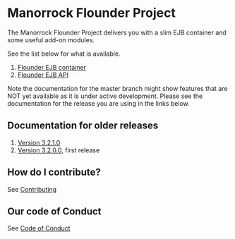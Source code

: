 
# Manorrock Flounder Project

The Manorrock Flounder Project delivers you with a slim EJB container and
some useful add-on modules.

See the list below for what is available.

1. [Flounder EJB container](flounder/README.md)
2. [Flounder EJB API](flounder-ejb/README.md)

Note the documentation for the master branch might show features that are NOT 
yet available as it is under active development. Please see the documentation
for the release you are using in the links below.

## Documentation for older releases

1. [Version 3.2.1.0](https://github.com/manorrock/piranha/tree/v3.2.1.0)
2. [Version 3.2.0.0](https://github.com/manorrock/piranha/tree/v3.2.0.0), first release

## How do I contribute?

See [Contributing](CONTRIBUTING.md)

## Our code of Conduct

See [Code of Conduct](CODE_OF_CONDUCT.md)

